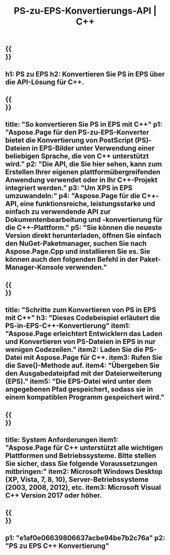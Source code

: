 ﻿---
translation: true
template: /_templates/_conversion-child-cpp.md
title: PS-zu-EPS-Konvertierungs-API | C++
url: /cpp/conversion/ps-to-eps/
description: PS-zu-EPS-Konvertierung bereitgestellt von Aspose.Page für die C++-API-Lösung. Funktioniert in C++ Runtime Environment für Windows 32 Bit, Windows 64 Bit und Linux 64 Bit.
informat: PS
outformat: EPS
otherformats: XPS EPS
---

{{<section banner>}}
---
h1: PS zu EPS
h2: Konvertieren Sie PS in EPS über die API-Lösung für C++.
---

{{<section overview>}}
---
title: "So konvertieren Sie PS in EPS mit C++"
p1: "Aspose.Page für den PS-zu-EPS-Konverter bietet die Konvertierung von PostScript (PS)-Dateien in EPS-Bilder unter Verwendung einer beliebigen Sprache, die von C++ unterstützt wird."
p2: "Die API, die Sie hier sehen, kann zum Erstellen Ihrer eigenen plattformübergreifenden Anwendung verwendet oder in Ihr C++-Projekt integriert werden."
p3: "Um XPS in EPS umzuwandeln:"
p4: "Aspose.Page für die C++-API, eine funktionsreiche, leistungsstarke und einfach zu verwendende API zur Dokumentenbearbeitung und -konvertierung für die C++-Plattform."
p5: "Sie können die neueste Version direkt herunterladen, öffnen Sie einfach den NuGet-Paketmanager, suchen Sie nach Aspose.Page.Cpp und installieren Sie es. Sie können auch den folgenden Befehl in der Paket-Manager-Konsole verwenden."
---

{{<section feature1>}}
---
title: "Schritte zum Konvertieren von PS in EPS mit C++"
h3: "Dieses Codebeispiel erläutert die PS-in-EPS-C++-Konvertierung"
item1: "Aspose.Page erleichtert Entwicklern das Laden und Konvertieren von PS-Dateien in EPS in nur wenigen Codezeilen."
item2: Laden Sie die PS-Datei mit Aspose.Page für C++.
item3: Rufen Sie die Save()-Methode auf.
item4: "Übergeben Sie den Ausgabedateipfad mit der Dateierweiterung (EPS)."
item5: "Die EPS-Datei wird unter dem angegebenen Pfad gespeichert, sodass sie in einem kompatiblen Programm gespeichert wird."
---

{{<section feature2>}}
---
title: System Anforderungen
item1: "Aspose.Page für C++ unterstützt alle wichtigen Plattformen und Betriebssysteme. Bitte stellen Sie sicher, dass Sie folgende Voraussetzungen mitbringen:"
item2: Microsoft Windows Desktop (XP, Vista, 7, 8, 10), Server-Betriebssysteme (2003, 2008, 2012), etc.
item3: Microsoft Visual C++ Version 2017 oder höher.
---

{{<section gist>}}
---
p1: "e1af0e06639806637acbe94be7b2c76a"
p2: "PS zu EPS C++ Konvertierung"
---

